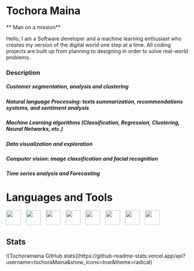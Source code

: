 <H1>Tochora Maina</H1> 
**`Man on a mission**
<p>
 Hello, I am a Software  developer and a machine learning enthusiast who creates my version of the digital world one step at a time. All coding projects are built up from planning to designing in order to solve real-world problems.</p>
 <h3>Description</h3>
<h5>Customer segmentation, analysis and clustering </h5>
<h5>Natural language Processing: texts summarization, recommendations systems, and sentiment analysis</h5>
<h5>Machine Learning algorithms (Classification, Regression, Clustering, Neural Networks, etc.)</h5>
<h5>Data visualization and exploration</h5>
<h5>Computer vision: image classification and facial recognition</h5>
<h5>Time series analysis and Forecasting</h5>

<h1>Languages and Tools</h1>
<img align="left alt="javascript" width="40px" style="padding-right: 10px" src="https://cdn.jsdelivr.net/gh/devicons/devicon/icons/javascript/javascript-original.svg"/>
<img align="left alt="react" width="40px" style="padding-right: 10px" src="https://cdn.jsdelivr.net/gh/devicons/devicon/icons/react/react-original.svg"/>
<img align="left alt="python" width="40px" style="padding-right: 10px" src="https://cdn.jsdelivr.net/gh/devicons/devicon/icons/python/python-original.svg"/>
<img align="left alt="django" width="40px" style="padding-right: 10px" src="https://cdn.jsdelivr.net/gh/devicons/devicon/icons/django/django-plain.svg"/>
<img align="left alt="html5" width="40px" style="padding-right: 10px" src="https://cdn.jsdelivr.net/gh/devicons/devicon/icons/html5/html5-original.svg"/>
<img align="left alt="css" width="40px" style="padding-right: 10px" src="https://cdn.jsdelivr.net/gh/devicons/devicon/icons/css3/css3-plain.svg"
<img align="left alt="mysql" width="40px" style="padding-right: 10px" src="https://cdn.jsdelivr.net/gh/devicons/devicon/icons/mysql/mysql-original.svg"/>
<img align="left alt="mongodb" width="40px" style="padding-right: 10px" src="https://cdn.jsdelivr.net/gh/devicons/devicon/icons/mongodb/mongodb-plain.svg"/>
<img align="left alt="git" width="40px" style="padding-right: 10px" src="https://cdn.jsdelivr.net/gh/devicons/devicon/icons/git/git-plain.svg"/>

<h2>Stats</h2>
![Tochoramaina GitHub stats](https://github-readme-stats.vercel.app/api?username=tochoraMaina&show_icons=true&theme=radical)
<!---
Tochoramaina/Tochoramaina is a ✨ unique ✨ repository because its `README.md` (this file) appears on your GitHub profile.
You can click the Preview link to take a look at your changes.
--->
